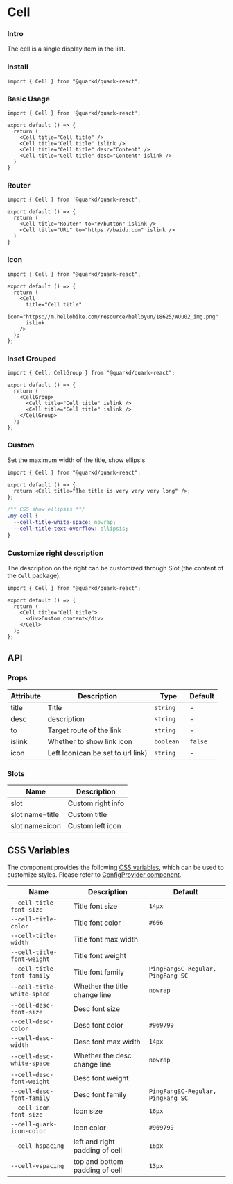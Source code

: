 # Cell

### Intro

The cell is a single display item in the list.

### Install

```tsx
import { Cell } from "@quarkd/quark-react";
```

### Basic Usage

```tsx
import { Cell } from '@quarkd/quark-react';

export default () => {
  return (
    <Cell title="Cell title" />
    <Cell title="Cell title" islink />
    <Cell title="Cell title" desc="Content" />
    <Cell title="Cell title" desc="Content" islink />
  )
}
```

### Router

```tsx
import { Cell } from '@quarkd/quark-react';

export default () => {
  return (
    <Cell title="Router" to="#/button" islink />
    <Cell title="URL" to="https://baidu.com" islink />
  )
}
```

### Icon

```tsx
import { Cell } from "@quarkd/quark-react";

export default () => {
  return (
    <Cell
      title="Cell title"
      icon="https://m.hellobike.com/resource/helloyun/18625/WUu02_img.png"
      islink
    />
  );
};
```

### Inset Grouped

```tsx
import { Cell, CellGroup } from "@quarkd/quark-react";

export default () => {
  return (
    <CellGroup>
      <Cell title="Cell title" islink />
      <Cell title="Cell title" islink />
    </CellGroup>
  );
};
```

### Custom

Set the maximum width of the title, show ellipsis

```tsx
import { Cell } from "@quarkd/quark-react";

export default () => {
  return <Cell title="The title is very very very long" />;
};
```

```css
/** CSS show ellipsis **/
.my-cell {
  --cell-title-white-space: nowrap;
  --cell-title-text-overflow: ellipsis;
}
```

### Customize right description

The description on the right can be customized through Slot (the content of the `Cell` package).

```tsx
import { Cell } from "@quarkd/quark-react";

export default () => {
  return (
    <Cell title="Cell title">
      <div>Custom content</div>
    </Cell>
  );
};
```

## API

### Props

| Attribute | Description                       | Type       | Default |
| --------- | --------------------------------- | ---------- | ------- |
| title     | Title                             | `string`   | -       |
| desc      | description                       | `string`   | -       |
| to        | Target route of the link          | `string`   | -       |
| islink    | Whether to show link icon         | `boolean ` | `false` |
| icon      | Left Icon(can be set to url link) | `string `  | -       |

### Slots

| Name             | Description                                  |
| ---------------- | -------------------------------------- |
| slot             | Custom right info                        |
| slot name=title  | Custom title                             |
| slot name=icon   | Custom left icon |

## CSS Variables

The component provides the following [CSS variables](https://developer.mozilla.org/zh-CN/docs/Web/CSS/Using_CSS_custom_properties), which can be used to customize styles. Please refer to [ConfigProvider component](#/zh-CN/guide/theme).

| Name                       | Description                    | Default                           |
| -------------------------- | ------------------------------ | --------------------------------- |
| `--cell-title-font-size`   | Title font size                | `14px`                            |
| `--cell-title-color`       | Title font color               | `#666`                            |
| `--cell-title-width`       | Title font max width           |
| `--cell-title-font-weight` | Title font weight              |
| `--cell-title-font-family` | Title font family              | `PingFangSC-Regular, PingFang SC` |
| `--cell-title-white-space` | Whether the title change line  | `nowrap`                          |
| `--cell-desc-font-size`    | Desc font size                 |
| `--cell-desc-color`        | Desc font color                | `#969799`                         |
| `--cell-desc-width`        | Desc font max width            | `14px`                            |
| `--cell-desc-white-space`  | Whether the desc change line   | `nowrap`                          |
| `--cell-desc-font-weight`  | Desc font weight               |
| `--cell-desc-font-family`  | Desc font family               | `PingFangSC-Regular, PingFang SC` |
| `--cell-icon-font-size`    | Icon size                      | `16px`                            |
| `--cell-quark-icon-color`  | Icon color                     | `#969799`                         |
| `--cell-hspacing`          | left and right padding of cell | `16px`                            |
| `--cell-vspacing`          | top and bottom padding of cell | `13px`                            |
